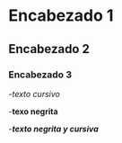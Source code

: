# Encabezado 1
## Encabezado 2
### Encabezado 3

-*texto cursivo*

-**texo negrita**

-***texto negrita y cursiva***

